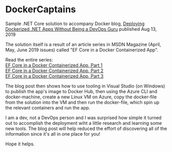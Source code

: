 # DockerCaptains
Sample .NET Core solution to accompany Docker blog, [Deploying Dockerized .NET Apps Without Being a DevOps Guru](dockr.ly/2MfvsLn) published Aug 13, 2019

The solution itself is a result of an article series in MSDN Magazine (April, May, June 2019 issues) called "EF Core in a Docker Containerized App".

Read the entire series:   
[EF Core in a Docker Containerized App, Part 1](https://msdn.microsoft.com/en-us/magazine/mt833405)  
[EF Core in a Docker Containerized App, Part 2](https://msdn.microsoft.com/magazine/mt833438)  
[EF Core in a Docker Containerized App, Part 3](https://msdn.microsoft.com/en-us/magazine/mt833457)  

The blog post then shows how to use tooling in Visual Studio (on Windows) to publish the app's image to Docker Hub, then using the Azure CLI and docker-machine, create a new Linux VM on Azure, copy the docker-file from the solution into the VM and then run the docker-file, which spin up the relevant containers and run the app.

I am a dev, not a DevOps person and I was surprised how simple it turned out to accomplish the deployment wiht a little research and learning some new tools. The blog post will help reduced the effort of discovering all of the information since it's all in one place for you!

Hope it helps.
